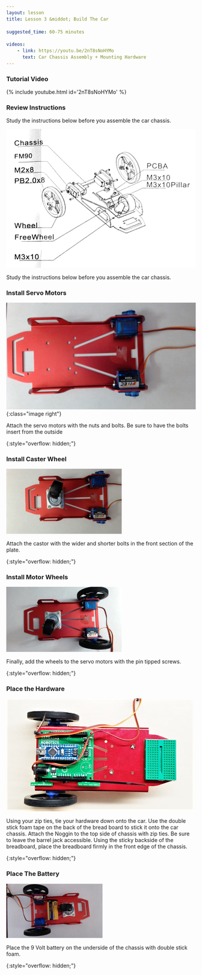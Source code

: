 ```yaml
---
layout: lesson
title: Lesson 3 &middot; Build The Car

suggested_time: 60-75 minutes  

videos:
    - link: https://youtu.be/2nT8sNoHYMo
      text: Car Chassis Assembly + Mounting Hardware
---
```


### Tutorial Video

{% include youtube.html id='2nT8sNoHYMo' %}

### Review Instructions

Study the instructions below before you assemble the car chassis.

<img src="fig-5_3.png" alt="fig-5_3" style="zoom:70%;" class="image center" />

Study the instructions below before you assemble the car chassis.

### Install Servo Motors

![fig 4.2](fig-5_4.jpg){:class="image right"}

Attach the servo motors with the nuts and bolts.  Be sure to have the bolts insert from the outside

{:style="overflow: hidden;"}



### Install Caster Wheel

<img src="fig-5_1.jpg" alt="fig-5_1" style="zoom:30%;" class="image right" />

Attach the castor with the wider and shorter bolts in the front section of the plate.

{:style="overflow: hidden;"}

### Install Motor Wheels

<img src="fig-5_2.jpg" alt="fig-5_2" style="zoom:30%;" class="image right" />

Finally, add the wheels to the servo motors with the pin tipped screws.

{:style="overflow: hidden;"}





### Place the Hardware

<img src="fig-5_5.png" alt="fig-5_5" style="zoom:60%;" class="image right" />

Using your zip ties, tie your hardware down onto the car.  Use the double stick foam tape on the back of the bread board to stick it onto the car chassis.  Attach the Noggin to the top side of chassis with zip ties. Be sure to leave the barrel jack accessible.  Using the sticky backside of the breadboard, place the breadboard firmly in the front edge of the chassis.

{:style="overflow: hidden;"}

### Place The Battery

<img src="fig-5_6.jpg" alt="fig-5_6" style="zoom:25%;" class="image right" />

Place the 9 Volt battery on the underside of the chassis with double stick foam.

{:style="overflow: hidden;"}




